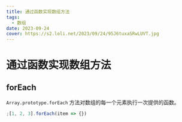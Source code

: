 ```yaml
---
title: 通过函数实现数组方法
tags:
  - 数组
date: 2023-09-24
cover: https://s2.loli.net/2023/09/24/95J6tuxaSRwLUVT.jpg
---
```


# 通过函数实现数组方法

## forEach

`Array.prototype.forEach` 方法对数组的每一个元素执行一次提供的函数。

```js
;[1, 2, 3].forEach(item => {})
```

```js

```
